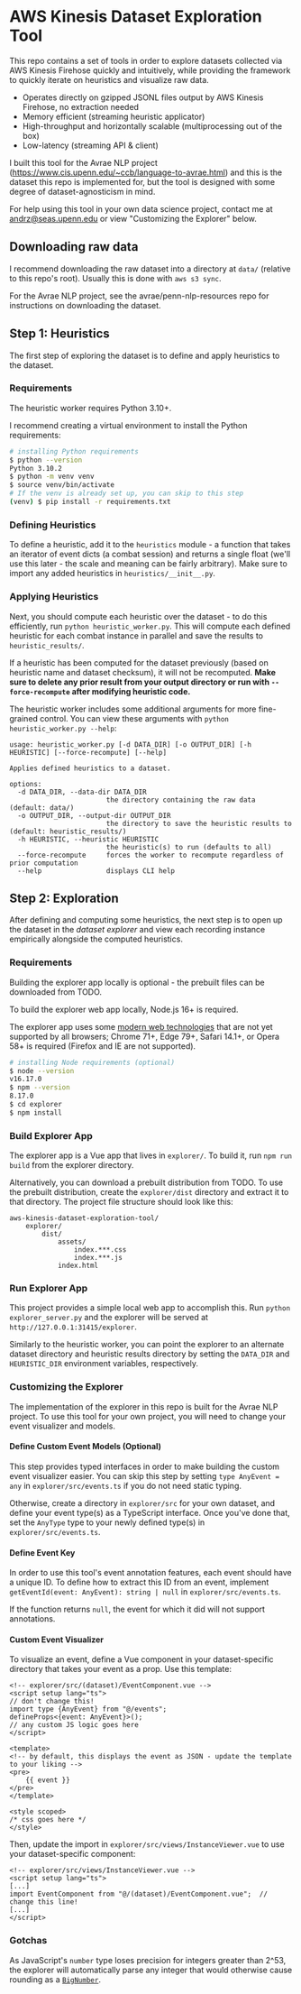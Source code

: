 # AWS Kinesis Dataset Exploration Tool

This repo contains a set of tools in order to explore datasets collected via AWS Kinesis Firehose quickly and
intuitively, while providing the framework to quickly iterate on heuristics and visualize raw data.

- Operates directly on gzipped JSONL files output by AWS Kinesis Firehose, no extraction needed
- Memory efficient (streaming heuristic applicator)
- High-throughput and horizontally scalable (multiprocessing out of the box)
- Low-latency (streaming API & client)

I built this tool for the Avrae NLP project (https://www.cis.upenn.edu/~ccb/language-to-avrae.html) and this is the
dataset this repo is implemented for, but the tool is designed with some degree of dataset-agnosticism in mind.

For help using this tool in your own data science project, contact me at andrz@seas.upenn.edu or view "Customizing the
Explorer" below.

## Downloading raw data

I recommend downloading the raw dataset into a directory at `data/` (relative to this repo's root). Usually this is done
with `aws s3 sync`.

For the Avrae NLP project, see the avrae/penn-nlp-resources repo for instructions on downloading the dataset.

## Step 1: Heuristics

The first step of exploring the dataset is to define and apply heuristics to the dataset.

### Requirements

The heuristic worker requires Python 3.10+.

I recommend creating a virtual environment to install the Python requirements:

```bash
# installing Python requirements
$ python --version
Python 3.10.2
$ python -m venv venv
$ source venv/bin/activate
# If the venv is already set up, you can skip to this step
(venv) $ pip install -r requirements.txt
```

### Defining Heuristics

To define a heuristic, add it to the ``heuristics`` module - a function that takes an iterator of event dicts (a combat
session) and returns a single float (we'll use this later - the scale and meaning can be fairly arbitrary). Make sure to
import any added heuristics in ``heuristics/__init__.py``.

### Applying Heuristics

Next, you should compute each heuristic over the dataset - to do this efficiently, run `python heuristic_worker.py`.
This will compute each defined heuristic for each combat instance in parallel and save the results
to `heuristic_results/`.

If a heuristic has been computed for the dataset previously (based on heuristic name and dataset checksum), it will not
be recomputed. **Make sure to delete any prior result from your output directory or run with `--force-recompute` after
modifying heuristic code.**

The heuristic worker includes some additional arguments for more fine-grained control. You can view these arguments
with `python heuristic_worker.py --help`:

```text
usage: heuristic_worker.py [-d DATA_DIR] [-o OUTPUT_DIR] [-h HEURISTIC] [--force-recompute] [--help]

Applies defined heuristics to a dataset.

options:
  -d DATA_DIR, --data-dir DATA_DIR
                        the directory containing the raw data (default: data/)
  -o OUTPUT_DIR, --output-dir OUTPUT_DIR
                        the directory to save the heuristic results to (default: heuristic_results/)
  -h HEURISTIC, --heuristic HEURISTIC
                        the heuristic(s) to run (defaults to all)
  --force-recompute     forces the worker to recompute regardless of prior computation
  --help                displays CLI help
```

## Step 2: Exploration

After defining and computing some heuristics, the next step is to open up the dataset in the *dataset explorer* and
view each recording instance empirically alongside the computed heuristics.

### Requirements

Building the explorer app locally is optional - the prebuilt files can be downloaded from TODO.

To build the explorer web app locally, Node.js 16+ is required.

The explorer app uses some [modern web technologies](https://caniuse.com/mdn-api_textdecoderstream) that are not yet
supported by all browsers; Chrome 71+, Edge 79+, Safari 14.1+, or Opera 58+ is required (Firefox and IE are not
supported).

```bash
# installing Node requirements (optional)
$ node --version
v16.17.0
$ npm --version
8.17.0
$ cd explorer
$ npm install
```

### Build Explorer App

The explorer app is a Vue app that lives in `explorer/`. To build it, run `npm run build` from the explorer directory.

Alternatively, you can download a prebuilt distribution from TODO. To use the prebuilt distribution, create
the `explorer/dist` directory and extract it to that directory. The project file structure should look like this:

```text
aws-kinesis-dataset-exploration-tool/
    explorer/
        dist/
            assets/
                index.***.css
                index.***.js
            index.html
```

### Run Explorer App

This project provides a simple local web app to accomplish this. Run `python explorer_server.py` and the explorer will
be served at `http://127.0.0.1:31415/explorer`.

Similarly to the heuristic worker, you can point the explorer to an alternate dataset directory and heuristic results
directory by setting the `DATA_DIR` and `HEURISTIC_DIR` environment variables, respectively.

### Customizing the Explorer

The implementation of the explorer in this repo is built for the Avrae NLP project. To use this tool for your own
project, you will need to change your event visualizer and models.

#### Define Custom Event Models (Optional)

This step provides typed interfaces in order to make building the custom event visualizer easier. You can skip this step
by setting `type AnyEvent = any` in `explorer/src/events.ts` if you do not need static typing.

Otherwise, create a directory in `explorer/src` for your own dataset, and define your event type(s) as a TypeScript
interface. Once you've done that, set the `AnyType` type to your newly defined type(s) in `explorer/src/events.ts`.

#### Define Event Key

In order to use this tool's event annotation features, each event should have a unique ID. To define how to extract this
ID from an event, implement `getEventId(event: AnyEvent): string | null` in `explorer/src/events.ts`.

If the function returns `null`, the event for which it did will not support annotations.

#### Custom Event Visualizer

To visualize an event, define a Vue component in your dataset-specific directory that takes your event as a prop. Use
this template:

```vue
<!-- explorer/src/(dataset)/EventComponent.vue -->
<script setup lang="ts">
// don't change this!
import type {AnyEvent} from "@/events";
defineProps<{event: AnyEvent}>();
// any custom JS logic goes here
</script>

<template>
<!-- by default, this displays the event as JSON - update the template to your liking -->
<pre>
    {{ event }}
</pre>
</template>

<style scoped>
/* css goes here */
</style>
```

Then, update the import in `explorer/src/views/InstanceViewer.vue` to use your dataset-specific component:

```vue
<!-- explorer/src/views/InstanceViewer.vue -->
<script setup lang="ts">
[...]
import EventComponent from "@/(dataset)/EventComponent.vue";  // change this line!
[...]
</script>
```

### Gotchas

As JavaScript's `number` type loses precision for integers greater than 2^53, the explorer will automatically parse
any integer that would otherwise cause rounding as a [`BigNumber`](https://github.com/MikeMcl/bignumber.js).
